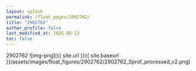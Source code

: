 ```yaml
---
layout: splash
permalink: /float_pages/2902762/
title: "2902762"
author_profile: false
last_modified_at: 2025-06-13
toc: false
---
```

 
2902762
![img-png]({{ site.url }}{{ site.baseurl }}/assets/images/float_figures/2902762/2902762_Sprof_processed_v2.png)